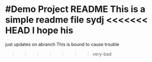 #Demo Project README
This is a simple readme file
sydj
<<<<<<< HEAD
I hope his
=======
just updates on abranch
This is bound to cause trouble
>>>>>>> very-bad
